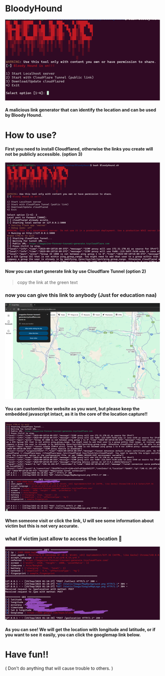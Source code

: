 # BloodyHound

<img src="https://github.com/ShoIsMyName/BloodyHound/blob/main/ReadMEImage/Menu.png?raw=true" style="width: 550px;">
<h4>A malicious link generator that can identify the location and can be used by Bloody Hound.</h4> 

# How to use?
<h4>First you need to install Cloudflared, otherwise the links you create will not be publicly accessible. (option 3)</h4>
<img src="https://github.com/ShoIsMyName/BloodyHound/blob/main/ReadMEImage/CreateLink.png?raw=true" style="width: 550px;">
<h4>Now you can start generate link by use Cloudflare Tunnel (option 2)</h4>

> copy the link at the green text

### now you can give this link to anybody (Just for education naa)
<img src="https://github.com/ShoIsMyName/BloodyHound/blob/main/ReadMEImage/website.png?raw=true" style="width: 550px;">
<h4>You can customize the website as you want, but please keep the embedded javascript intact, as it is the core of the location capture!!</h4>
<img src="https://github.com/ShoIsMyName/BloodyHound/blob/main/ReadMEImage/FirstClick.png?raw=true" style="width: 550px;">
<h4>When someone visit or click the link, U will see some information about victim but this is not very accurate.</h4>

### what if victim just allow to access the location 📍
<img src="https://github.com/ShoIsMyName/BloodyHound/blob/main/ReadMEImage/AllowGEO.png?raw=true" style="width: 550px;">
<h4>As you can see! We will get the location with longitude and latitude, or if you want to see it easily, you can click the googlemap link below.</h4>

<h1>Have fun!!</h1>

( Don't do anything that will cause trouble to others. )
